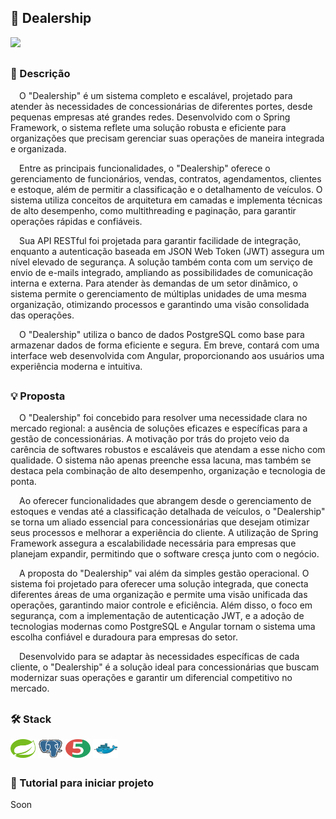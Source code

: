 ## 📌 Dealership

<img src="./readme-assets/banner-github-portfolio.png"/>

##

### 📄 Descrição
<p>&emsp;O "Dealership" é um sistema completo e escalável, projetado para atender às necessidades de concessionárias de diferentes portes, desde pequenas empresas até grandes redes. Desenvolvido com o Spring Framework, o sistema reflete uma solução robusta e eficiente para organizações que precisam gerenciar suas operações de maneira integrada e organizada.</p>
<p>&emsp;Entre as principais funcionalidades, o "Dealership" oferece o gerenciamento de funcionários, vendas, contratos, agendamentos, clientes e estoque, além de permitir a classificação e o detalhamento de veículos. O sistema utiliza conceitos de arquitetura em camadas e implementa técnicas de alto desempenho, como multithreading e paginação, para garantir operações rápidas e confiáveis.</p>
<p>&emsp;Sua API RESTful foi projetada para garantir facilidade de integração, enquanto a autenticação baseada em JSON Web Token (JWT) assegura um nível elevado de segurança. A solução também conta com um serviço de envio de e-mails integrado, ampliando as possibilidades de comunicação interna e externa. Para atender às demandas de um setor dinâmico, o sistema permite o gerenciamento de múltiplas unidades de uma mesma organização, otimizando processos e garantindo uma visão consolidada das operações.</p>
<p>&emsp;O "Dealership" utiliza o banco de dados PostgreSQL como base para armazenar dados de forma eficiente e segura. Em breve, contará com uma interface web desenvolvida com Angular, proporcionando aos usuários uma experiência moderna e intuitiva.</p>

##

### 💡 Proposta
<p>&emsp;O "Dealership" foi concebido para resolver uma necessidade clara no mercado regional: a ausência de soluções eficazes e específicas para a gestão de concessionárias. A motivação por trás do projeto veio da carência de softwares robustos e escaláveis que atendam a esse nicho com qualidade. O sistema não apenas preenche essa lacuna, mas também se destaca pela combinação de alto desempenho, organização e tecnologia de ponta.</p>
<p>&emsp;Ao oferecer funcionalidades que abrangem desde o gerenciamento de estoques e vendas até a classificação detalhada de veículos, o "Dealership" se torna um aliado essencial para concessionárias que desejam otimizar seus processos e melhorar a experiência do cliente. A utilização de Spring Framework assegura a escalabilidade necessária para empresas que planejam expandir, permitindo que o software cresça junto com o negócio.</p>
<p>&emsp;A proposta do "Dealership" vai além da simples gestão operacional. O sistema foi projetado para oferecer uma solução integrada, que conecta diferentes áreas de uma organização e permite uma visão unificada das operações, garantindo maior controle e eficiência. Além disso, o foco em segurança, com a implementação de autenticação JWT, e a adoção de tecnologias modernas como PostgreSQL e Angular tornam o sistema uma escolha confiável e duradoura para empresas do setor.</p>
<p>&emsp;Desenvolvido para se adaptar às necessidades específicas de cada cliente, o "Dealership" é a solução ideal para concessionárias que buscam modernizar suas operações e garantir um diferencial competitivo no mercado.</p>

##

### 🛠️ Stack
<div>
  <img align="center" alt="Rapha-Spring" height="30" width="40" src="https://raw.githubusercontent.com/devicons/devicon/master/icons/spring/spring-original.svg">
  <img align="center" alt="Rapha-Postgresql" height="30" width="40" src="https://raw.githubusercontent.com/devicons/devicon/master/icons/postgresql/postgresql-original.svg">
  <img align="center" alt="Rapha-JUnit" height="30" width="40" src="https://raw.githubusercontent.com/devicons/devicon/master/icons/junit/junit-original.svg">
  <img align="center" alt="Rapha-Docker" height="30" width="40" src="https://raw.githubusercontent.com/devicons/devicon/master/icons/docker/docker-original.svg">
</div>

##

### 🧭 Tutorial para iniciar projeto
<p>Soon</p>
